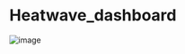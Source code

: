 # Heatwave_dashboard

![image](https://github.com/user-attachments/assets/d02d100c-e524-45ec-b202-768021702cb8)

